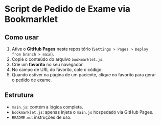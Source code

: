 # Script de Pedido de Exame via Bookmarklet

## Como usar
1. Ative o **GitHub Pages** neste repositório (`Settings > Pages > Deploy from branch > main`).
2. Copie o conteúdo do arquivo `bookmarklet.js`.
3. Crie um **favorito** no seu navegador.
4. No campo de URL do favorito, cole o código.
5. Quando estiver na página de um paciente, clique no favorito para gerar o pedido de exame.

## Estrutura
- `main.js`: contém a lógica completa.
- `bookmarklet.js`: apenas injeta o `main.js` hospedado via GitHub Pages.
- `README.md`: instruções de uso.
